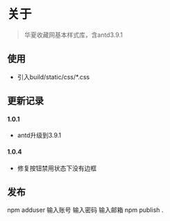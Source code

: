 # 关于
> 华夏收藏网基本样式库，含antd3.9.1

## 使用
- 引入build/static/css/*.css

## 更新记录

#### 1.0.1
- antd升级到3.9.1
#### 1.0.4
- 修复按钮禁用状态下没有边框

## 发布
npm adduser
输入账号
输入密码
输入邮箱
npm publish .